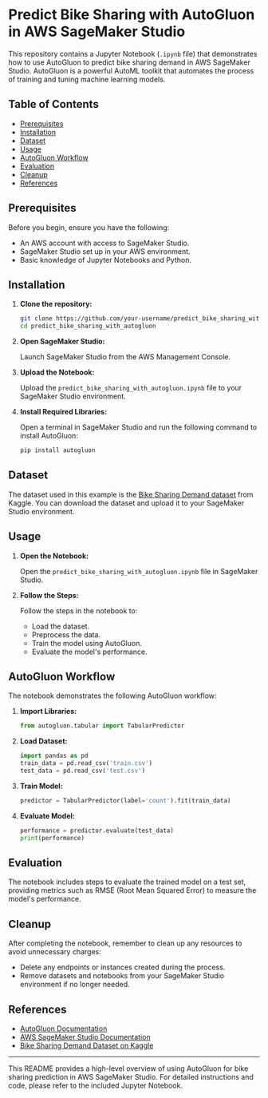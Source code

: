 # Predict Bike Sharing with AutoGluon in AWS SageMaker Studio

This repository contains a Jupyter Notebook (`.ipynb` file) that demonstrates how to use AutoGluon to predict bike sharing demand in AWS SageMaker Studio. AutoGluon is a powerful AutoML toolkit that automates the process of training and tuning machine learning models.

## Table of Contents

- [Prerequisites](#prerequisites)
- [Installation](#installation)
- [Dataset](#dataset)
- [Usage](#usage)
- [AutoGluon Workflow](#autogluon-workflow)
- [Evaluation](#evaluation)
- [Cleanup](#cleanup)
- [References](#references)

## Prerequisites

Before you begin, ensure you have the following:

- An AWS account with access to SageMaker Studio.
- SageMaker Studio set up in your AWS environment.
- Basic knowledge of Jupyter Notebooks and Python.

## Installation

1. **Clone the repository:**

    ```bash
    git clone https://github.com/your-username/predict_bike_sharing_with_autogluon.git
    cd predict_bike_sharing_with_autogluon
    ```

2. **Open SageMaker Studio:**

    Launch SageMaker Studio from the AWS Management Console.

3. **Upload the Notebook:**

    Upload the `predict_bike_sharing_with_autogluon.ipynb` file to your SageMaker Studio environment.

4. **Install Required Libraries:**

    Open a terminal in SageMaker Studio and run the following command to install AutoGluon:

    ```bash
    pip install autogluon
    ```

## Dataset

The dataset used in this example is the [Bike Sharing Demand dataset](https://www.kaggle.com/c/bike-sharing-demand) from Kaggle. You can download the dataset and upload it to your SageMaker Studio environment.

## Usage

1. **Open the Notebook:**

    Open the `predict_bike_sharing_with_autogluon.ipynb` file in SageMaker Studio.

2. **Follow the Steps:**

    Follow the steps in the notebook to:

    - Load the dataset.
    - Preprocess the data.
    - Train the model using AutoGluon.
    - Evaluate the model's performance.

## AutoGluon Workflow

The notebook demonstrates the following AutoGluon workflow:

1. **Import Libraries:**
    ```python
    from autogluon.tabular import TabularPredictor
    ```

2. **Load Dataset:**
    ```python
    import pandas as pd
    train_data = pd.read_csv('train.csv')
    test_data = pd.read_csv('test.csv')
    ```

3. **Train Model:**
    ```python
    predictor = TabularPredictor(label='count').fit(train_data)
    ```

4. **Evaluate Model:**
    ```python
    performance = predictor.evaluate(test_data)
    print(performance)
    ```

## Evaluation

The notebook includes steps to evaluate the trained model on a test set, providing metrics such as RMSE (Root Mean Squared Error) to measure the model's performance.

## Cleanup

After completing the notebook, remember to clean up any resources to avoid unnecessary charges:

- Delete any endpoints or instances created during the process.
- Remove datasets and notebooks from your SageMaker Studio environment if no longer needed.

## References

- [AutoGluon Documentation](https://auto.gluon.ai/stable/index.html)
- [AWS SageMaker Studio Documentation](https://docs.aws.amazon.com/sagemaker/latest/dg/studio.html)
- [Bike Sharing Demand Dataset on Kaggle](https://www.kaggle.com/c/bike-sharing-demand)

---

This README provides a high-level overview of using AutoGluon for bike sharing prediction in AWS SageMaker Studio. For detailed instructions and code, please refer to the included Jupyter Notebook.
